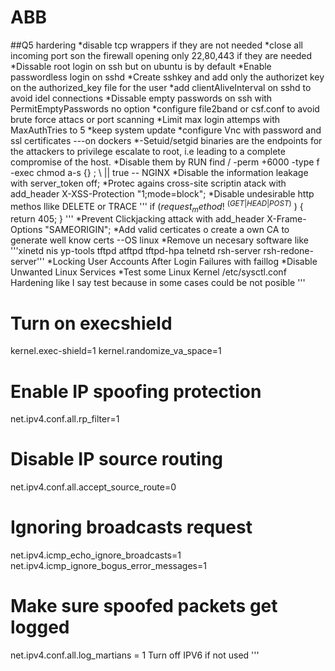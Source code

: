# ABB

##Q5 hardering
*disable tcp wrappers if they are not needed
*close all incoming port son the firewall opening only 22,80,443 if they are needed
*Dissable root login on ssh but on ubuntu is by default
*Enable passwordless login on sshd
*Create sshkey and add only the authorizet key on the authorized_key file for the user
*add clientAliveInterval on sshd to avoid idel connections
*Dissable empty passwords on ssh with PermitEmptyPasswords no option
*configure file2band or csf.conf to avoid brute force attacs or port scanning
*Limit max login attemps with MaxAuthTries to 5
*keep system update
*configure Vnc with password and ssl certificates
---on dockers
*-Setuid/setgid  binaries are the endpoints for the attackers to privilege escalate to root, i.e leading to a complete compromise of the host.
*Disable them by  RUN find / -perm +6000 -type f -exec chmod a-s {} \; \ || true
-- NGINX
*Disable the information leakage with server_token off;
*Protec agains cross-site scriptin atack with add_header X-XSS-Protection "1;mode=block";
*Disable undesirable http methos llike DELETE or TRACE 
'''
    if ($request_method !~ ^(GET|HEAD|POST)$ )
    {
         return 405;
    }
 '''
*Prevent Clickjacking attack with   add_header X-Frame-Options "SAMEORIGIN";
*Add valid certicates o create a own CA to generate well know certs
--OS linux
*Remove un necesary software like 
 '''xinetd nis yp-tools tftpd atftpd tftpd-hpa telnetd rsh-server rsh-redone-server'''
*Locking User Accounts After Login Failures with faillog
*Disable Unwanted Linux Services
*Test some Linux Kernel /etc/sysctl.conf Hardening like I say test because in some cases could be not posible
'''
# Turn on execshield
kernel.exec-shield=1
kernel.randomize_va_space=1
# Enable IP spoofing protection
net.ipv4.conf.all.rp_filter=1
# Disable IP source routing
net.ipv4.conf.all.accept_source_route=0
# Ignoring broadcasts request
net.ipv4.icmp_echo_ignore_broadcasts=1
net.ipv4.icmp_ignore_bogus_error_messages=1
# Make sure spoofed packets get logged
net.ipv4.conf.all.log_martians = 1
Turn off IPV6 if not used
'''
